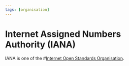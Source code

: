 ```yaml
---
tags: [organisation]
---
```


# Internet Assigned Numbers Authority (IANA)

IANA is one of the #[Internet Open Standards Organisation](202210010823.md).
